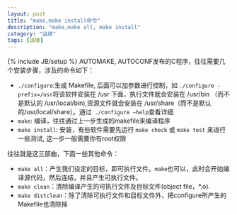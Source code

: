 ```yaml
---
layout: post
title: "make,make install命令"
description: "make,make all, make install"
category: "运维"
tags: [运维]
---
```

{% include JB/setup %}
AUTOMAKE, AUTOCONF发布的C程序，往往需要几个安装步骤，涉及的命令如下：
- `./configure`:生成 Makefile, 后面可以加参数进行控制，如 `./configure -prefix=/usr`将该软件安装在 /usr 下面，执行文件就会安装在 /usr/bin （而不是默认的 /usr/local/bin),资源文件就会安装在 /usr/share（而不是默认的/usr/local/share）。通过` ./configure –help`查看详细
- `make`: 编译，往往通过上一步生成的makefile来编译程序
- `make install`: 安装，有些软件需要先运行 `make check` 或 `make test` 来进行一些测试, 这一步一般需要你有root权限

往往就是这三部曲，下面一些其他命令：

- `make all`：产生我们设定的目标，即可执行文件。`make`也可以，此时会开始编译源代码，然后连结，并且产生可执行文件。
- `make clean`：清除编译产生的可执行文件及目标文件(object file，*.o).
- `make distclean`：除了清除可执行文件和目标文件外，把configure所产生的Makefile也清除掉



